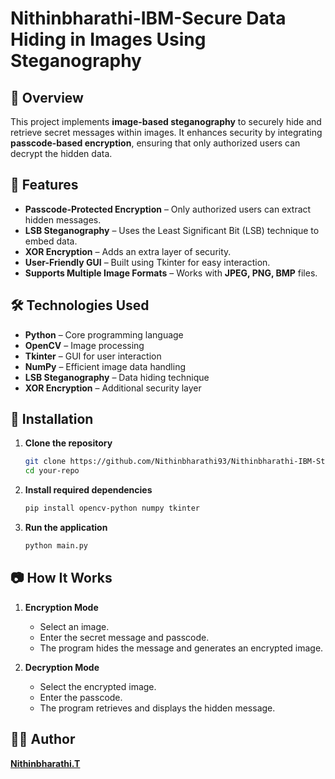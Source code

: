 # Nithinbharathi-IBM-Secure Data Hiding in Images Using Steganography

## 📌 Overview
This project implements **image-based steganography** to securely hide and retrieve secret messages within images. It enhances security by integrating **passcode-based encryption**, ensuring that only authorized users can decrypt the hidden data.

## 🚀 Features
- **Passcode-Protected Encryption** – Only authorized users can extract hidden messages.  
- **LSB Steganography** – Uses the Least Significant Bit (LSB) technique to embed data.  
- **XOR Encryption** – Adds an extra layer of security.  
- **User-Friendly GUI** – Built using Tkinter for easy interaction.  
- **Supports Multiple Image Formats** – Works with **JPEG, PNG, BMP** files.

## 🛠️ Technologies Used
- **Python** – Core programming language  
- **OpenCV** – Image processing  
- **Tkinter** – GUI for user interaction  
- **NumPy** – Efficient image data handling  
- **LSB Steganography** – Data hiding technique  
- **XOR Encryption** – Additional security layer  

## 🔧 Installation
1. **Clone the repository**  
   ```bash
   git clone https://github.com/Nithinbharathi93/Nithinbharathi-IBM-Steganography.git
   cd your-repo
   ```
2. **Install required dependencies**  
   ```bash
   pip install opencv-python numpy tkinter
   ```
3. **Run the application**  
   ```bash
   python main.py
   ```

## 📷 How It Works
1. **Encryption Mode**  
   - Select an image.  
   - Enter the secret message and passcode.  
   - The program hides the message and generates an encrypted image.  

2. **Decryption Mode**  
   - Select the encrypted image.  
   - Enter the passcode.  
   - The program retrieves and displays the hidden message.  

## 👨‍💻 Author
**[Nithinbharathi.T](https://github.com/your-username)**  
